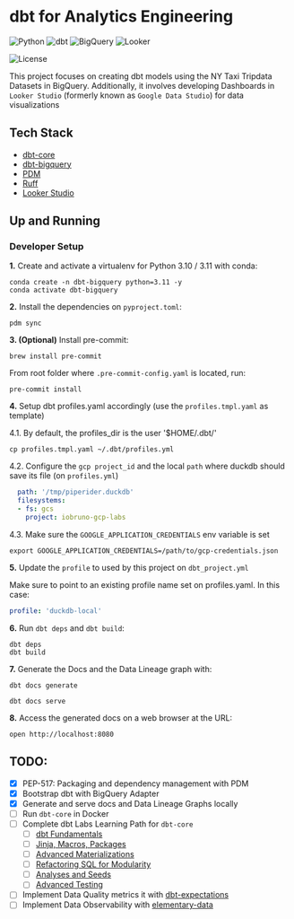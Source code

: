 # dbt for Analytics Engineering

![Python](https://img.shields.io/badge/Python-3.10_|_3.11-4B8BBE.svg?style=flat&logo=python&logoColor=FFD43B&labelColor=306998)
![dbt](https://img.shields.io/badge/dbt-1.0-262A38?style=flat&logo=dbt&logoColor=FF6849&labelColor=262A38)
![BigQuery](https://img.shields.io/badge/BigQuery-3772FF?style=flat&logo=googlebigquery&logoColor=white&labelColor=3772FF)
![Looker](https://img.shields.io/badge/Looker_Studio-3772FF?style=flat&logo=looker&logoColor=white&labelColor=3772FF)

![License](https://img.shields.io/badge/license-CC--BY--SA--4.0-31393F?style=flat&logo=creativecommons&logoColor=black&labelColor=white)

This project focuses on creating dbt models using the NY Taxi Tripdata Datasets in BigQuery. Additionally, it involves developing Dashboards in `Looker Studio` (formerly known as `Google Data Studio`) for data visualizations


## Tech Stack
- [dbt-core](https://github.com/dbt-labs/dbt-core)
- [dbt-bigquery](https://docs.getdbt.com/reference/warehouse-setups/bigquery-setup)
- [PDM](https://pdm-project.org/latest/usage/dependency/)
- [Ruff](https://docs.astral.sh/ruff/configuration/)
- [Looker Studio](https://lookerstudio.google.com/)


## Up and Running

### Developer Setup

**1.** Create and activate a virtualenv for Python 3.10 / 3.11 with conda:
```shell
conda create -n dbt-bigquery python=3.11 -y
conda activate dbt-bigquery
```

**2.** Install the dependencies on `pyproject.toml`:
```shell
pdm sync
```

**3. (Optional)**  Install pre-commit:
```shell
brew install pre-commit
```

From root folder where `.pre-commit-config.yaml` is located, run:
```shell
pre-commit install
```

**4.** Setup dbt profiles.yaml accordingly (use the `profiles.tmpl.yaml` as template)

4.1. By default, the profiles_dir is the user '$HOME/.dbt/'
```shell
cp profiles.tmpl.yaml ~/.dbt/profiles.yml
```

4.2. Configure the `gcp project_id` and the local `path` where duckdb should save its file (on `profiles.yml`)

```yaml
  path: '/tmp/piperider.duckdb'
  filesystems:
  - fs: gcs
    project: iobruno-gcp-labs
```

4.3. Make sure the `GOOGLE_APPLICATION_CREDENTIALS` env variable is set
```shell
export GOOGLE_APPLICATION_CREDENTIALS=/path/to/gcp-credentials.json
```

**5.** Update the `profile` to used by this project on `dbt_project.yml`

Make sure to point to an existing profile name set on profiles.yaml. In this case:
```yaml
profile: 'duckdb-local'
```

**6.** Run `dbt deps` and `dbt build`:
```shell
dbt deps
dbt build
```

**7.** Generate the Docs and the Data Lineage graph with:
```shell
dbt docs generate
```
```shell
dbt docs serve
```

**8.** Access the generated docs on a web browser at the URL:
```shell
open http://localhost:8080
```


## TODO:
- [x] PEP-517: Packaging and dependency management with PDM
- [x] Bootstrap dbt with BigQuery Adapter
- [x] Generate and serve docs and Data Lineage Graphs locally
- [ ] Run `dbt-core` in Docker
- [ ] Complete dbt Labs Learning Path for `dbt-core`
  - [ ] [dbt Fundamentals](https://courses.getdbt.com/courses/fundamentals)
  - [ ] [Jinja, Macros, Packages](https://courses.getdbt.com/courses/jinja-macros-packages)
  - [ ] [Advanced Materializations](https://courses.getdbt.com/courses/advanced-materializations)
  - [ ] [Refactoring SQL for Modularity](https://courses.getdbt.com/courses/refactoring-sql-for-modularity)
  - [ ] [Analyses and Seeds](https://courses.getdbt.com/courses/analyses-seeds)
  - [ ] [Advanced Testing](https://courses.getdbt.com/courses/advanced-testing)
- [ ] Implement Data Quality metrics it with [dbt-expectations](https://github.com/calogica/dbt-expectations)
- [ ] Implement Data Observability with [elementary-data](https://github.com/elementary-data/elementary)